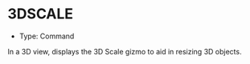 # 3DSCALE

- Type: Command

In a 3D view, displays the 3D Scale gizmo to aid in resizing 3D objects.
